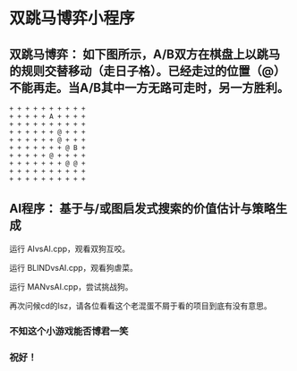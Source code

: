 # 双跳马博弈小程序

## 双跳马博弈： 如下图所示，A/B双方在棋盘上以跳马的规则交替移动（走日子格）。已经走过的位置（@）不能再走。当A/B其中一方无路可走时，另一方胜利。

```
+ + + + + + + + + +
+ + + + + A + + + +
+ + + + + + + + + +
+ + + + + + @ + + +
+ + + + + + @ + + +
+ + + + + + + @ B +
+ + + + + @ + + + +
+ + + + + + + @ @ +
+ + + + + + + + + +
+ + + + + + + + + +
```

## AI程序： 基于与/或图启发式搜索的价值估计与策略生成

运行 AIvsAI.cpp，观看双狗互咬。

运行 BLINDvsAI.cpp，观看狗虐菜。

运行 MANvsAI.cpp，尝试挑战狗。

再次问候cd的lsz，请各位看看这个老混蛋不屑于看的项目到底有没有意思。


### 不知这个小游戏能否博君一笑

### 祝好！
